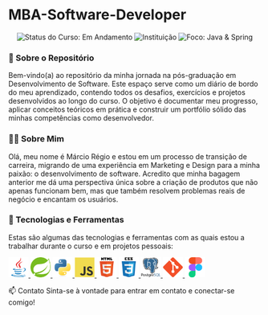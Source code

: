 # MBA-Software-Developer

<p align="center">
<img src="https://img.shields.io/badge/Status-Em%20Andamento-yellow" alt="Status do Curso: Em Andamento"/>
<img src="https://img.shields.io/badge/Instituição-Nome%20da%20Sua%20Universidade-blue" alt="Instituição"/>
<img src="https://img.shields.io/badge/Foco-Java%20%26%20Spring-orange" alt="Foco: Java & Spring"/>
</p>

### 📜 Sobre o Repositório
<p> Bem-vindo(a) ao repositório da minha jornada na pós-graduação em Desenvolvimento de Software. Este espaço serve como um diário de bordo do meu aprendizado, contendo todos os desafios, exercícios e projetos desenvolvidos ao longo do curso. O objetivo é documentar meu progresso, aplicar conceitos teóricos em prática e construir um portfólio sólido das minhas competências como desenvolvedor. </p>

### 👨‍💻 Sobre Mim
<p> Olá, meu nome é Márcio Régio e estou em um processo de transição de carreira, migrando de uma experiência em Marketing e Design para a minha paixão: o desenvolvimento de software. Acredito que minha bagagem anterior me dá uma perspectiva única sobre a criação de produtos que não apenas funcionam bem, mas que também resolvem problemas reais de negócio e encantam os usuários. </p>

### 🚀 Tecnologias e Ferramentas
<p> Estas são algumas das tecnologias e ferramentas com as quais estou a trabalhar durante o curso e em projetos pessoais: </p>

<p align="left">
<a href="https://www.java.com" target="_blank"> <img src="https://raw.githubusercontent.com/devicons/devicon/master/icons/java/java-original.svg" alt="java" width="40" height="40"/> </a>
<a href="https://spring.io/" target="_blank"> <img src="https://raw.githubusercontent.com/devicons/devicon/master/icons/spring/spring-original.svg" alt="spring" width="40" height="40"/> </a>
<a href="https://www.python.org" target="_blank"> <img src="https://raw.githubusercontent.com/devicons/devicon/master/icons/python/python-original.svg" alt="python" width="40" height="40"/> </a>
<a href="https://developer.mozilla.org/en-US/docs/Web/JavaScript" target="_blank"> <img src="https://raw.githubusercontent.com/devicons/devicon/master/icons/javascript/javascript-original.svg" alt="javascript" width="40" height="40"/> </a>
<a href="https://www.w3.org/html/" target="_blank"> <img src="https://raw.githubusercontent.com/devicons/devicon/master/icons/html5/html5-original-wordmark.svg" alt="html5" width="40" height="40"/> </a>
<a href="https://www.w3schools.com/css/" target="_blank"> <img src="https://raw.githubusercontent.com/devicons/devicon/master/icons/css3/css3-original-wordmark.svg" alt="css3" width="40" height="40"/> </a>
<a href="https://www.postgresql.org" target="_blank"> <img src="https://raw.githubusercontent.com/devicons/devicon/master/icons/postgresql/postgresql-original-wordmark.svg" alt="postgresql" width="40" height="40"/> </a>
<a href="https://git-scm.com/" target="_blank"> <img src="https://raw.githubusercontent.com/devicons/devicon/master/icons/git/git-original.svg" alt="git" width="40" height="40"/> </a>
<a href="https://www.figma.com/" target="_blank"> <img src="https://raw.githubusercontent.com/devicons/devicon/master/icons/figma/figma-original.svg" alt="figma" width="40" height="40"/> </a>
</p>

📫 Contato
Sinta-se à vontade para entrar em contato e conectar-se comigo!
